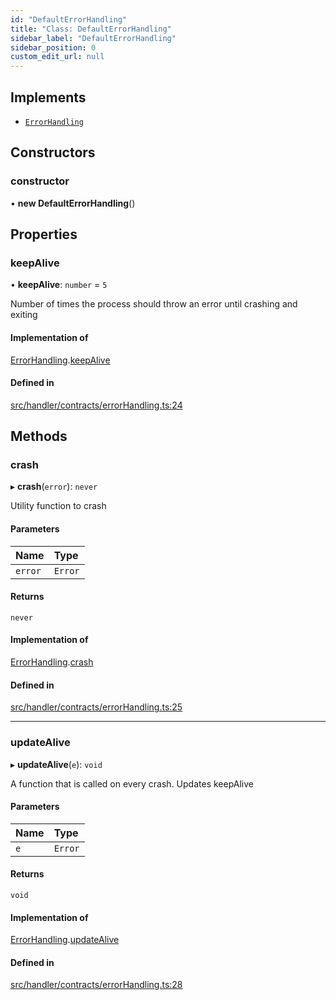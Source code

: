```yaml
---
id: "DefaultErrorHandling"
title: "Class: DefaultErrorHandling"
sidebar_label: "DefaultErrorHandling"
sidebar_position: 0
custom_edit_url: null
---
```


## Implements

- [`ErrorHandling`](../interfaces/ErrorHandling.md)

## Constructors

### constructor

• **new DefaultErrorHandling**()

## Properties

### keepAlive

• **keepAlive**: `number` = `5`

Number of times the process should throw an error until crashing and exiting

#### Implementation of

[ErrorHandling](../interfaces/ErrorHandling.md).[keepAlive](../interfaces/ErrorHandling.md#keepalive)

#### Defined in

[src/handler/contracts/errorHandling.ts:24](https://github.com/sern-handler/handler/blob/b641472/src/handler/contracts/errorHandling.ts#L24)

## Methods

### crash

▸ **crash**(`error`): `never`

Utility function to crash

#### Parameters

| Name | Type |
| :------ | :------ |
| `error` | `Error` |

#### Returns

`never`

#### Implementation of

[ErrorHandling](../interfaces/ErrorHandling.md).[crash](../interfaces/ErrorHandling.md#crash)

#### Defined in

[src/handler/contracts/errorHandling.ts:25](https://github.com/sern-handler/handler/blob/b641472/src/handler/contracts/errorHandling.ts#L25)

___

### updateAlive

▸ **updateAlive**(`e`): `void`

A function that is called on every crash. Updates keepAlive

#### Parameters

| Name | Type |
| :------ | :------ |
| `e` | `Error` |

#### Returns

`void`

#### Implementation of

[ErrorHandling](../interfaces/ErrorHandling.md).[updateAlive](../interfaces/ErrorHandling.md#updatealive)

#### Defined in

[src/handler/contracts/errorHandling.ts:28](https://github.com/sern-handler/handler/blob/b641472/src/handler/contracts/errorHandling.ts#L28)
